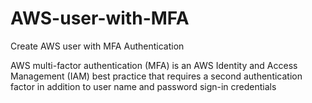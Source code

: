 # AWS-user-with-MFA
Create AWS user with MFA Authentication

AWS multi-factor authentication (MFA) is an AWS Identity and Access Management (IAM) best practice that requires a second authentication factor in addition to user name and password sign-in credentials
